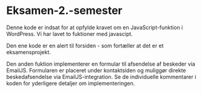 # Eksamen-2.-semester
Denne kode er indsat for at opfylde kravet om en JavaScript-funktion i WordPress. Vi har lavet to fuktioner med javascipt.

Den ene kode er en alert til forsiden - som fortæller at det er et eksamensprojekt.


Den anden fuktion implementerer en formular til afsendelse af beskeder via EmailJS. 
Formularen er placeret under kontaktsiden og muliggør direkte beskedafsendelse via EmailJS-integration.
Se de individuelle kommentarer i koden for yderligere detaljer om implementeringen.
